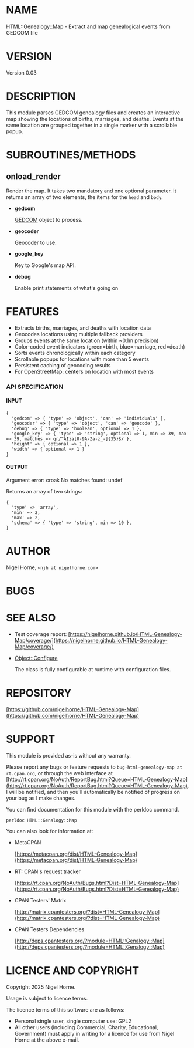 # NAME

HTML::Genealogy::Map - Extract and map genealogical events from GEDCOM file

# VERSION

Version 0.03

# DESCRIPTION

This module parses GEDCOM genealogy files and creates an interactive map showing
the locations of births, marriages, and deaths. Events at the same location are
grouped together in a single marker with a scrollable popup.

# SUBROUTINES/METHODS

## onload\_render

Render the map.
It takes two mandatory and one optional parameter.
It returns an array of two elements, the items for the `head` and `body`.

- **gedcom**

    [GEDCOM](https://metacpan.org/pod/GEDCOM) object to process.

- **geocoder**

    Geocoder to use.

- **google\_key**

    Key to Google's map API.

- **debug**

    Enable print statements of what's going on

# FEATURES

- Extracts births, marriages, and deaths with location data
- Geocodes locations using multiple fallback providers
- Groups events at the same location (within ~0.1m precision)
- Color-coded event indicators (green=birth, blue=marriage, red=death)
- Sorts events chronologically within each category
- Scrollable popups for locations with more than 5 events
- Persistent caching of geocoding results
- For OpenStreetMap: centers on location with most events

### API SPECIFICATION

#### INPUT

    {
      'gedcom' => { 'type' => 'object', 'can' => 'individuals' },
      'geocoder' => { 'type' => 'object', 'can' => 'geocode' },
      'debug' => { 'type' => 'boolean', optional => 1 },
      'google_key' => { 'type' => 'string', optional => 1, min => 39, max => 39, matches => qr/^AIza[0-9A-Za-z_-]{35}$/ },
      'height' => { optional => 1 },
      'width' => { optional => 1 }
    }

#### OUTPUT

Argument error: croak
No matches found: undef

Returns an array of two strings:

    {
      'type' => 'array',
      'min' => 2,
      'max' => 2,
      'schema' => { 'type' => 'string', min => 10 },
    }

# AUTHOR

Nigel Horne, `<njh at nigelhorne.com>`

# BUGS

# SEE ALSO

- Test coverage report: [https://nigelhorne.github.io/HTML-Genealogy-Map/coverage/](https://nigelhorne.github.io/HTML-Genealogy-Map/coverage/)
- [Object::Configure](https://metacpan.org/pod/Object%3A%3AConfigure)

    The class is fully configurable at runtime with configuration files.

# REPOSITORY

[https://github.com/nigelhorne/HTML-Genealogy-Map](https://github.com/nigelhorne/HTML-Genealogy-Map)

# SUPPORT

This module is provided as-is without any warranty.

Please report any bugs or feature requests to `bug-html-genealogy-map at rt.cpan.org`,
or through the web interface at
[http://rt.cpan.org/NoAuth/ReportBug.html?Queue=HTML-Genealogy-Map](http://rt.cpan.org/NoAuth/ReportBug.html?Queue=HTML-Genealogy-Map).
I will be notified, and then you'll
automatically be notified of progress on your bug as I make changes.

You can find documentation for this module with the perldoc command.

    perldoc HTML::Genalogy::Map

You can also look for information at:

- MetaCPAN

    [https://metacpan.org/dist/HTML-Genealogy-Map](https://metacpan.org/dist/HTML-Genealogy-Map)

- RT: CPAN's request tracker

    [https://rt.cpan.org/NoAuth/Bugs.html?Dist=HTML-Genealogy-Map](https://rt.cpan.org/NoAuth/Bugs.html?Dist=HTML-Genealogy-Map)

- CPAN Testers' Matrix

    [http://matrix.cpantesters.org/?dist=HTML-Genealogy-Map](http://matrix.cpantesters.org/?dist=HTML-Genealogy-Map)

- CPAN Testers Dependencies

    [http://deps.cpantesters.org/?module=HTML::Genalogy::Map](http://deps.cpantesters.org/?module=HTML::Genalogy::Map)

# LICENCE AND COPYRIGHT

Copyright 2025 Nigel Horne.

Usage is subject to licence terms.

The licence terms of this software are as follows:

- Personal single user, single computer use: GPL2
- All other users (including Commercial, Charity, Educational, Government)
  must apply in writing for a licence for use from Nigel Horne at the
  above e-mail.
